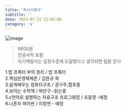 ```yaml
---
title: '독서기록서'
subtitle: ''
date: 2023-07-22 12:02:00
category: 'a'
---
```



![image](https://github.com/autumnot/asd/assets/93163630/12d7a678-3ec3-48b4-a8e2-3b3fde911f35)

> 9600권 <br/>
> 전공서적 포함 <br/>
> 자기계발서는 일정수준에 도달했다고 생각되면 텀을 둔다


1.밥 프록터 부의 원리 / 밥 프록터
<br/>
2.핵심운영체제론 / 김완규 외<br/>
3.쉽게배우는 컴퓨터구조 / 권구주,함호종<br/>
4.보이는 수학책 / 박만구 -읽는중<br/>
5.c언어로 설명하는 자료구조 프로그래밍 / 조동영 -예정<br/>
6.나혼자 파이썬 / 이창현 - 예정<br/>

